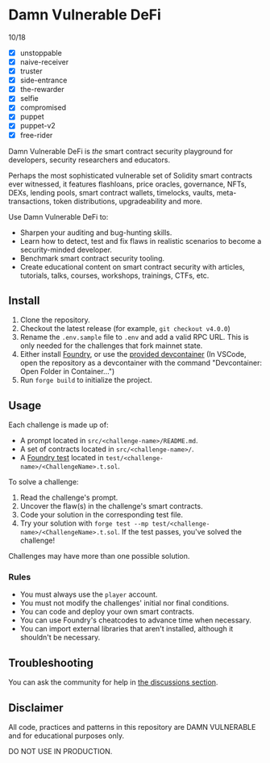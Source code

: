 # Damn Vulnerable DeFi

10/18

- [x] unstoppable
- [x] naive-receiver
- [x] truster
- [x] side-entrance
- [x] the-rewarder
- [x] selfie
- [x] compromised
- [x] puppet
- [x] puppet-v2
- [x] free-rider

Damn Vulnerable DeFi is _the_ smart contract security playground for developers, security researchers and educators.

Perhaps the most sophisticated vulnerable set of Solidity smart contracts ever witnessed, it features flashloans, price oracles, governance, NFTs, DEXs, lending pools, smart contract wallets, timelocks, vaults, meta-transactions, token distributions, upgradeability and more.

Use Damn Vulnerable DeFi to:

- Sharpen your auditing and bug-hunting skills.
- Learn how to detect, test and fix flaws in realistic scenarios to become a security-minded developer.
- Benchmark smart contract security tooling.
- Create educational content on smart contract security with articles, tutorials, talks, courses, workshops, trainings, CTFs, etc.

## Install

1. Clone the repository.
2. Checkout the latest release (for example, `git checkout v4.0.0`)
3. Rename the `.env.sample` file to `.env` and add a valid RPC URL. This is only needed for the challenges that fork mainnet state.
4. Either install [Foundry](https://book.getfoundry.sh/getting-started/installation), or use the [provided devcontainer](./.devcontainer/) (In VSCode, open the repository as a devcontainer with the command "Devcontainer: Open Folder in Container...")
5. Run `forge build` to initialize the project.

## Usage

Each challenge is made up of:

- A prompt located in `src/<challenge-name>/README.md`.
- A set of contracts located in `src/<challenge-name>/`.
- A [Foundry test](https://book.getfoundry.sh/forge/tests) located in `test/<challenge-name>/<ChallengeName>.t.sol`.

To solve a challenge:

1. Read the challenge's prompt.
2. Uncover the flaw(s) in the challenge's smart contracts.
3. Code your solution in the corresponding test file.
4. Try your solution with `forge test --mp test/<challenge-name>/<ChallengeName>.t.sol`.
   If the test passes, you've solved the challenge!

Challenges may have more than one possible solution.

### Rules

- You must always use the `player` account.
- You must not modify the challenges' initial nor final conditions.
- You can code and deploy your own smart contracts.
- You can use Foundry's cheatcodes to advance time when necessary.
- You can import external libraries that aren't installed, although it shouldn't be necessary.

## Troubleshooting

You can ask the community for help in [the discussions section](https://github.com/theredguild/damn-vulnerable-defi/discussions).

## Disclaimer

All code, practices and patterns in this repository are DAMN VULNERABLE and for educational purposes only.

DO NOT USE IN PRODUCTION.
